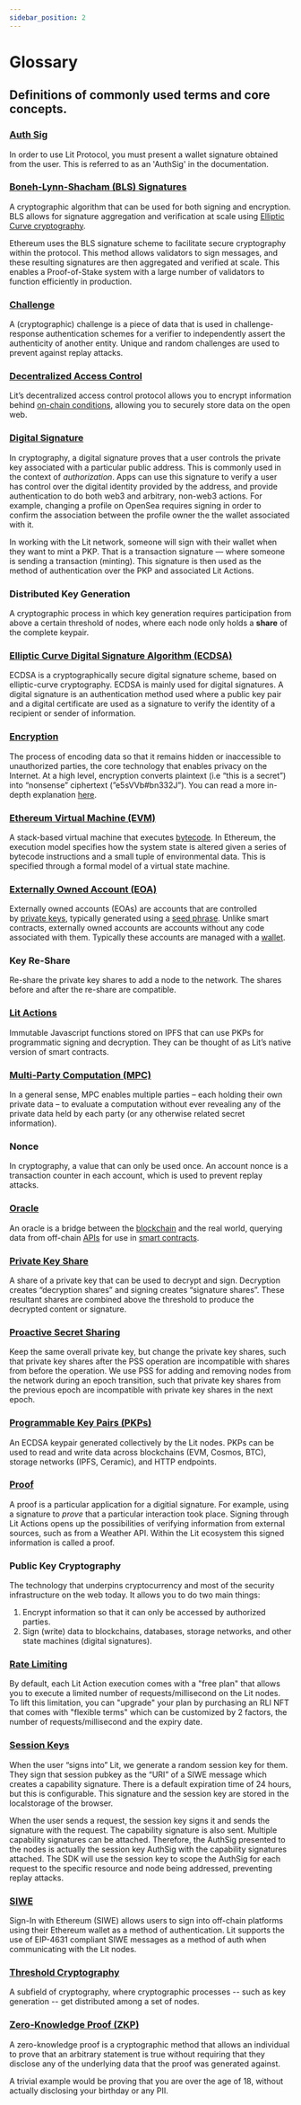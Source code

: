 ```yaml
---
sidebar_position: 2
---
```


# Glossary

## Definitions of commonly used terms and core concepts.

### **[Auth Sig](../SDK/Explanation/authentication/authSig#authsigs)**
In order to use Lit Protocol, you must present a wallet signature obtained from the user. This is referred to as an 'AuthSig' in the documentation.
### **[Boneh-Lynn-Shacham (BLS) Signatures](https://medium.com/cryptoadvance/bls-signatures-better-than-schnorr-5a7fe30ea716)**
A cryptographic algorithm that can be used for both signing and encryption. BLS allows for signature aggregation and verification at scale using [Elliptic Curve cryptography](https://en.wikipedia.org/wiki/Elliptic-curve_cryptography).

Ethereum uses the BLS signature scheme to facilitate secure cryptography within the protocol. This method allows validators to sign messages, and these resulting signatures are then aggregated and verified at scale. This enables a Proof-of-Stake system with a large number of validators to function efficiently in production.

### **[Challenge](https://en.wikipedia.org/wiki/Challenge%E2%80%93response_authentication)**

A (cryptographic) challenge is a piece of data that is used in challenge-response authentication schemes for a verifier to independently assert the authenticity of another entity. Unique and random challenges are used to prevent against replay attacks.

### **[Decentralized Access Control](../accessControl/intro)**
Lit’s decentralized access control protocol allows you to encrypt information behind [on-chain conditions](/accessControl/intro), allowing you to securely store data on the open web.
### **[Digital Signature](LitActions/actions/litActions#signing)**
In cryptography, a digital signature proves that a user controls the private key associated with a particular public address. This is commonly used in the context of *authorization*. Apps can use this signature to verify a user has control over the digital identity provided by the address, and provide authentication to do both web3 and arbitrary, non-web3 actions. For example, changing a profile on OpenSea requires signing in order to confirm the association between the profile owner the the wallet associated with it.

In working with the Lit network, someone will sign with their wallet when they want to mint a PKP. That is a transaction signature — where someone is sending a transaction (minting). This signature is then used as the method of authentication over the PKP and associated Lit Actions.
### **Distributed Key Generation**
A cryptographic process in which key generation requires participation from above a certain threshold of nodes, where each node only holds a **share** of the complete keypair.
### **[Elliptic Curve Digital Signature Algorithm (ECDSA)](https://blog.cloudflare.com/ecdsa-the-digital-signature-algorithm-of-a-better-internet/)**
ECDSA is a cryptographically secure digital signature scheme, based on elliptic-curve cryptography. ECDSA is mainly used for digital signatures. A digital signature is an authentication method used where a public key pair and a digital certificate are used as a signature to verify the identity of a recipient or sender of information.
### **[Encryption](../whatIsLit#encryption)**
The process of encoding data so that it remains hidden or inaccessible to unauthorized parties, the core technology that enables privacy on the Internet. At a high level, encryption converts plaintext (i.e “this is a secret”) into “nonsense” ciphertext (”e5sVVb#bn332J”). You can read a more in-depth explanation [here](https://www.cloudflare.com/learning/ssl/what-is-encryption/).
### **[Ethereum Virtual Machine (EVM)](../accessControl/EVM/basicExamples)**
A stack-based virtual machine that executes [bytecode](https://ethereum.org/en/glossary/#bytecode). In Ethereum, the execution model specifies how the system state is altered given a series of bytecode instructions and a small tuple of environmental data. This is specified through a formal model of a virtual state machine.
### **[Externally Owned Account (EOA)](https://ethereum.org/en/developers/docs/accounts/)**
Externally owned accounts (EOAs) are accounts that are controlled by [private keys](https://ethereum.org/en/glossary/#private-key), typically generated using a [seed phrase](https://ethereum.org/en/glossary/#hd-wallet-seed). Unlike smart contracts, externally owned accounts are accounts without any code associated with them. Typically these accounts are managed with a [wallet](https://ethereum.org/en/glossary/#wallet).
### **Key Re-Share**
Re-share the private key shares to add a node to the network. The shares before and after the re-share are compatible.
### **[Lit Actions](LitActions/actions/intro)**
Immutable Javascript functions stored on IPFS that can use PKPs for programmatic signing and decryption. They can be thought of as Lit’s native version of smart contracts.
### **[Multi-Party Computation (MPC)](https://eprint.iacr.org/2020/300.pdf)**
In a general sense, MPC enables multiple parties – each holding their own private data – to evaluate a computation without ever revealing any of the private data held by each party (or any otherwise related secret information).
### **Nonce**
In cryptography, a value that can only be used once. An account nonce is a transaction counter in each account, which is used to prevent replay attacks.
### **[Oracle](https://cointelegraph.com/blockchain-for-beginners/what-is-a-blockchain-oracle-and-how-does-it-work)**
An oracle is a bridge between the [blockchain](https://ethereum.org/en/glossary/#blockchain) and the real world, querying data from off-chain [APIs](https://ethereum.org/en/glossary/#api) for use in [smart contracts](https://ethereum.org/en/glossary/#smart-contract).
### **[Private Key Share](../resources/howItWorks)**
A share of a private key that can be used to decrypt and sign.  Decryption creates “decryption shares” and signing creates “signature shares”. These resultant shares are combined above the threshold to produce the decrypted content or signature.
### **[Proactive Secret Sharing](https://www.youtube.com/watch?v=iOqU2DySmeU&t=594s)**
Keep the same overall private key, but change the private key shares, such that private key shares after the PSS operation are incompatible with shares from before the operation.  We use PSS for adding and removing nodes from the network during an epoch transition, such that private key shares from the previous epoch are incompatible with private key shares in the next epoch.
### **[Programmable Key Pairs (PKPs)](../pkp/intro)**
An ECDSA keypair generated collectively by the Lit nodes. PKPs can be used to read and write data across blockchains (EVM, Cosmos, BTC), storage networks (IPFS, Ceramic), and HTTP endpoints.
### **[Proof](../LitActions/actions/litActions#proofs)**
A proof is a particular application for a digitial signature. For example, using a signature to *prove* that a particular interaction took place. Signing through Lit Actions opens up the possibilities of verifying information from external sources, such as from a Weather API. Within the Lit ecosystem this signed information is called a proof.
### **Public Key Cryptography**
The technology that underpins cryptocurrency and most of the security infrastructure on the web today. It allows you to do two main things:

1. Encrypt information so that it can only be accessed by authorized parties.
2. Sign (write) data to blockchains, databases, storage networks, and other state machines (digital signatures).
### **[Rate Limiting](https://explorer.litprotocol.com/rlis)**
By default, each Lit Action execution comes with a "free plan" that allows you to execute a limited number of requests/millisecond on the Lit nodes. To lift this limitation, you can "upgrade" your plan by purchasing an RLI NFT that comes with "flexible terms" which can be customized by 2 factors, the number of requests/millisecond and the expiry date. 
### **[Session Keys](../SDK/Explanation/authentication/sessionSigs/intro)**
When the user “signs into” Lit, we generate a random session key for them. They sign that session pubkey as the “URI” of a SIWE message which creates a capability signature. There is a default expiration time of 24 hours, but this is configurable. This signature and the session key are stored in the localstorage of the browser.

When the user sends a request, the session key signs it and sends the signature with the request. The capability signature is also sent. Multiple capability signatures can be attached. Therefore, the AuthSig presented to the nodes is actually the session key AuthSig with the capability signatures attached. The SDK will use the session key to scope the AuthSig for each request to the specific resource and node being addressed, preventing replay attacks.
### **[SIWE](../accessControl/evm/siwe/)**
Sign-In with Ethereum (SIWE) allows users to sign into off-chain platforms using their Ethereum wallet as a method of authentication. Lit supports the use of EIP-4631 compliant SIWE messages as a method of auth when communicating with the Lit nodes.
### **[Threshold Cryptography](../resources/howItWorks#threshold-cryptography)**
A subfield of cryptography, where cryptographic processes -- such as key generation -- get distributed among a set of nodes.
### **[Zero-Knowledge Proof (ZKP)](https://ethereum.org/en/zero-knowledge-proofs/)**
A zero-knowledge proof is a cryptographic method that allows an individual to prove that an arbitrary statement is true without requiring that they disclose any of the underlying data that the proof was generated against.

A trivial example would be proving that you are over the age of 18, without actually disclosing your birthday or any PII.
